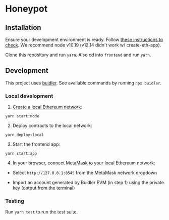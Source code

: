 # Honeypot

## Installation

Ensure your development environment is ready. Follow [these instructions to check](https://buidler.dev/tutorial/setting-up-the-environment.html). We recommend node v10.19 (v12.14 didn't work w/ create-eth-app).

Clone this repository and run `yarn`. Also cd into `frontend` and run `yarn`.

## Development

This project uses [buidler](https://buidler.dev/). See available commands by running `npx buidler`.

### Local development

1. [Create a local Ethereum network](https://buidler.dev/buidler-evm/):

`yarn start:node`

2. Deploy contracts to the local network:

`yarn deploy:local`

3. Start the frontend app:

`yarn start:app`

4. In your browser, connect MetaMask to your local Ethereum network:

- Select `http://127.0.0.1:8545` from the MetaMask network dropdown

- Import an account generated by Buidler EVM (in step 1) using the private key (output from the terminal)

### Testing

Run `yarn test` to run the test suite.